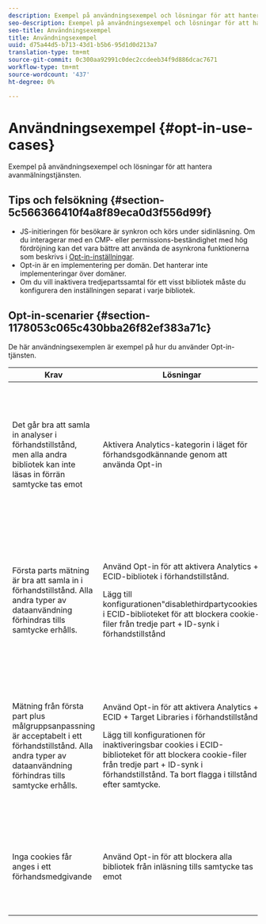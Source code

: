 ```yaml
---
description: Exempel på användningsexempel och lösningar för att hantera avanmälningstjänsten.
seo-description: Exempel på användningsexempel och lösningar för att hantera avanmälningstjänsten.
seo-title: Användningsexempel
title: Användningsexempel
uuid: d75a44d5-b713-43d1-b5b6-95d1d0d213a7
translation-type: tm+mt
source-git-commit: 0c300aa92991c0dec2ccdeeb34f9d886dcac7671
workflow-type: tm+mt
source-wordcount: '437'
ht-degree: 0%

---
```



# Användningsexempel {#opt-in-use-cases}

Exempel på användningsexempel och lösningar för att hantera avanmälningstjänsten.

## Tips och felsökning {#section-5c566366410f4a8f89eca0d3f556d99f}

* JS-initieringen för besökare är synkron och körs under sidinläsning. Om du interagerar med en CMP- eller permissions-beständighet med hög fördröjning kan det vara bättre att använda de asynkrona funktionerna som beskrivs i [Opt-in-inställningar](../../implementation-guides/opt-in-service/getting-started.md#section-cf9ab638780141c9b62dc57cf00b7047).
* Opt-in är en implementering per domän. Det hanterar inte implementeringar över domäner.
* Om du vill inaktivera tredjepartssamtal för ett visst bibliotek måste du konfigurera den inställningen separat i varje bibliotek.

## Opt-in-scenarier {#section-1178053c065c430bba26f82ef383a71c}

De här användningsexemplen är exempel på hur du använder Opt-in-tjänsten.

<table id="table_83C85343611344D8A8315157C1B4240F"> 
 <thead> 
  <tr> 
   <th colname="col1" class="entry"> Krav </th> 
   <th colname="col2" class="entry"> Lösningar </th> 
   <th colname="col3" class="entry"> Effekt </th> 
  </tr>
 </thead>
 <tbody> 
  <tr> 
   <td colname="col1"> <p>Det går bra att samla in analyser i förhandstillstånd, men alla andra bibliotek kan inte läsas in förrän samtycke tas emot </p> </td> 
   <td colname="col2"> <p>Aktivera Analytics-kategorin i läget för förhandsgodkännande genom att använda Opt-in </p> </td> 
   <td colname="col3"> <p>Analyserna använder analysidentifieraren i stället för ECID i förhandsmedgivandesamlingen. När ECID har godkänts används en ny identifierare och besökaren får ett ECID som kan användas för aktivering och integrering. </p> <p>Besökarfragmentering i pre-/post-medgivande förväntas. </p> </td> 
  </tr> 
  <tr> 
   <td colname="col1"> <p>Första parts mätning är bra att samla in i förhandstillstånd. Alla andra typer av dataanvändning förhindras tills samtycke erhålls. </p> </td> 
   <td colname="col2"> <p>Använd Opt-in för att aktivera Analytics + ECID-bibliotek i förhandstillstånd. </p> <p>Lägg till konfigurationen"disablethirdpartycookies" i ECID-biblioteket för att blockera cookie-filer från tredje part + ID-synk i förhandstillstånd </p> </td> 
   <td colname="col3"> <p>Adobe Demdex-anrop kommer att utlösas för ECID-hämtning, men ingen Demdex-cookie, annan cookie från tredje part eller ID-synk kommer att finnas. </p> <p>Behåller en konsekvent besökare i pre-/post-medgivande-läge för Analytics. Insamling i förhandstillstånd är knuten till datainsamling efter samtycke. </p> </td> 
  </tr> 
  <tr> 
   <td colname="col1"> <p>Mätning från första part plus målgruppsanpassning är acceptabelt i ett förhandstillstånd. Alla andra typer av dataanvändning förhindras tills samtycke erhålls. </p> </td> 
   <td colname="col2"> <p>Använd Opt-in för att aktivera Analytics + ECID + Target Libraries i förhandstillstånd. </p> <p>Lägg till konfigurationen för <span class="codeph"> inaktiveringsbar cookies</span> i ECID-biblioteket för att blockera cookie-filer från tredje part + ID-synk i förhandstillstånd. Ta bort flagga i tillstånd efter samtycke. </p> </td> 
   <td colname="col3"> <p>Adobe Demdex-anropet utlöses för ECID-hämtning, men ingen Demdex-cookie, annan cookie från tredje part eller ID-synk kommer att finnas. </p> <p>Behåller en konsekvent besökare i pre-/post-medgivande-läge för förstahandslösningar. Insamling i förhandstillstånd är knuten till datainsamling efter samtycke. </p> </td> 
  </tr> 
  <tr> 
   <td colname="col1"> <p>Inga cookies får anges i ett förhandsmedgivande </p> </td> 
   <td colname="col2"> <p>Använd Opt-in för att blockera alla bibliotek från inläsning tills samtycke tas emot </p> </td> 
   <td colname="col3"> <p>Implementeringen är som förväntat och alla bibliotek, inklusive ECID, läses in i rätt sekvens efter medgivande. </p> <p>Dataförlust för kunder som aldrig ger sitt samtycke till att spåras. </p> </td> 
  </tr> 
 </tbody> 
</table>

